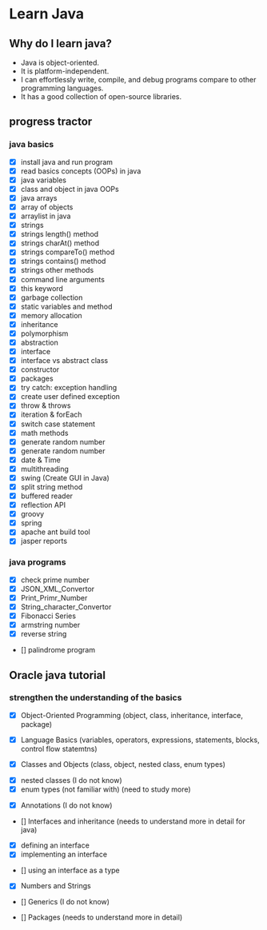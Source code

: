 # Learn Java

## Why do I learn java?
* Java is object-oriented.
* It is platform-independent.
* I can effortlessly write, compile, and debug programs compare to other programming languages.
* It has a good collection of open-source libraries.

## progress tractor
### java basics
* [X] install java and run program
* [X] read basics concepts (OOPs) in java
* [X] java variables
* [X] class and object in java OOPs
* [X] java arrays
* [X] array of objects
* [X] arraylist in java
* [X] strings
* [X] strings length() method
* [X] strings charAt() method
* [X] strings compareTo() method
* [X] strings contains() method
* [X] strings other methods
* [X] command line arguments
* [X] this keyword
* [X] garbage collection
* [X] static variables and method
* [X] memory allocation
* [X] inheritance
* [X] polymorphism
* [X] abstraction
* [X] interface
* [X] interface vs abstract class
* [X] constructor
* [X] packages
* [X] try catch: exception handling
* [X] create user defined exception
* [X] throw & throws
* [X] iteration & forEach
* [X] switch case statement
* [X] math methods
* [X] generate random number
* [X] generate random number
* [X] date & Time
* [X] multithreading
* [X] swing (Create GUI in Java)
* [X] split string method
* [X] buffered reader
* [X] reflection API
* [X] groovy
* [X] spring
* [X] apache ant build tool
* [X] jasper reports
### java programs
* [X] check prime number
* [X] JSON_XML_Convertor
* [X] Print_Primr_Number
* [X] String_character_Convertor
* [X] Fibonacci Series
* [X] armstring number
* [X] reverse string
* [] palindrome program


## Oracle java tutorial
### strengthen the understanding of the basics
* [X] Object-Oriented Programming (object, class, inheritance, interface, package)

* [X] Language Basics (variables, operators, expressions, statements, blocks, control flow statemtns)

* [X] Classes and Objects (class, object, nested class, enum types)
- [X] nested classes (I do not know) 
- [X] enum types (not familiar with) (need to study more)

* [X] Annotations (I do not know)

* [] Interfaces and inheritance (needs to understand more in detail for java)
- [X] defining an interface
- [X] implementing an interface
- [] using an interface as a type

* [X] Numbers and Strings

* [] Generics (I do not know)

* [] Packages (needs to understand more in detail)

